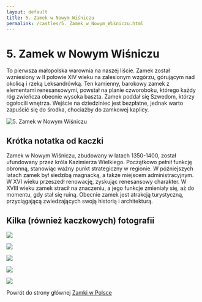 ```yaml
---
layout: default
title: 5. Zamek w Nowym Wiśniczu
permalink: /castles/5._Zamek_w_Nowym_Wiśniczu.html
---
```


# 5. Zamek w Nowym Wiśniczu

To pierwsza małopolska warownia na naszej liście. Zamek został wzniesiony w II połowie XIV wieku na zalesionym wzgórzu, górującym nad okolicą i rzeką Leksandrówką. Ten kamienny, barokowy zamek z elementami renesansowymi, powstał na planie czworoboku, którego każdy róg zwieńcza obecnie wysoka baszta. Zamek poddał się Szwedom, którzy ogołocili wnętrza. Wejście na dziedziniec jest bezpłatne, jednak warto zapuścić się do środka, chociażby do zamkowej kaplicy.

![5. Zamek w Nowym Wiśniczu](https://hasajacezajace.com/wp-content/uploads/2022/12/zamki-w-polsce-nowy-wisnicz.jpg)

## Krótka notatka od kaczki

Zamek w Nowym Wiśniczu, zbudowany w latach 1350-1400, został ufundowany przez króla Kazimierza Wielkiego. Początkowo pełnił funkcję obronną, stanowiąc ważny punkt strategiczny w regionie. W późniejszych latach zamek był siedzibą magnacką, a także miejscem administracyjnym. W XVI wieku przeszedł renowację, zyskując renesansowy charakter. W XVIII wieku zamek stracił na znaczeniu, a jego funkcje zmieniały się, aż do momentu, gdy stał się ruiną. Obecnie zamek jest atrakcją turystyczną, przyciągającą zwiedzających swoją historią i architekturą.

## Kilka (również kaczkowych) fotografii

![](https://i.pinimg.com/originals/08/83/a1/0883a176458cd5c78b8add627f47ca47.jpg)

![](https://ciekawyswiata.pl/wp-content/uploads/2020/01/zamek-w-wisniczu-z-gory.jpeg)

![](https://i.ytimg.com/vi/-WRgMgVJ59o/hqdefault.jpg)

![](https://polandonair.com/wp-content/uploads/2023/08/zamek-wisnicz-z-lotu-ptaka-1024x683.jpg)

![](http://www.polskiekrajobrazy.pl/images/stories/big/3806DSC_.jpg)

Powrót do strony głównej [Zamki w Polsce](../index.md)

